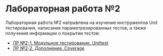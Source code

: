 # Лабораторная работа №2
Лабораторная работа №2 направлена на изучение инструментов Unit тестирования, написания параметризированных тестов, а также получения информации о покрытии тестов:
- [ЛР №2-1. Модульное тестирование. Unittest](TASK-1.md)
- [ЛР №2-2. Дополнение. Coverage](TASK-2.md)